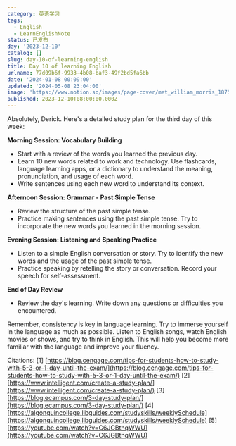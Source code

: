 ```yaml
---
category: 英语学习
tags:
  - English
  - LearnEnglishNote
status: 已发布
day: '2023-12-10'
catalog: []
slug: day-10-of-learning-english
title: Day 10 of learning English
urlname: 77d09b6f-9933-4b08-baf3-49f2bd5fa6bb
date: '2024-01-08 00:09:00'
updated: '2024-05-08 23:04:00'
image: 'https://www.notion.so/images/page-cover/met_william_morris_1875.jpg'
published: 2023-12-10T08:00:00.000Z
---
```


Absolutely, Derick. Here's a detailed study plan for the third day of this week:


**Morning Session: Vocabulary Building**

- Start with a review of the words you learned the previous day.
- Learn 10 new words related to work and technology. Use flashcards, language learning apps, or a dictionary to understand the meaning, pronunciation, and usage of each word.
- Write sentences using each new word to understand its context.

**Afternoon Session: Grammar - Past Simple Tense**

- Review the structure of the past simple tense.
- Practice making sentences using the past simple tense. Try to incorporate the new words you learned in the morning session.

**Evening Session: Listening and Speaking Practice**

- Listen to a simple English conversation or story. Try to identify the new words and the usage of the past simple tense.
- Practice speaking by retelling the story or conversation. Record your speech for self-assessment.

**End of Day Review**

- Review the day's learning. Write down any questions or difficulties you encountered.

Remember, consistency is key in language learning. Try to immerse yourself in the language as much as possible. Listen to English songs, watch English movies or shows, and try to think in English. This will help you become more familiar with the language and improve your fluency.


Citations:
[1] [https://blog.cengage.com/tips-for-students-how-to-study-with-5-3-or-1-day-until-the-exam/](https://blog.cengage.com/tips-for-students-how-to-study-with-5-3-or-1-day-until-the-exam/)
[2] [https://www.intelligent.com/create-a-study-plan/](https://www.intelligent.com/create-a-study-plan/)
[3] [https://blog.ecampus.com/3-day-study-plan/](https://blog.ecampus.com/3-day-study-plan/)
[4] [https://algonquincollege.libguides.com/studyskills/weeklySchedule](https://algonquincollege.libguides.com/studyskills/weeklySchedule)
[5] [https://youtube.com/watch?v=C6JGBtnqWWU](https://youtube.com/watch?v=C6JGBtnqWWU)

